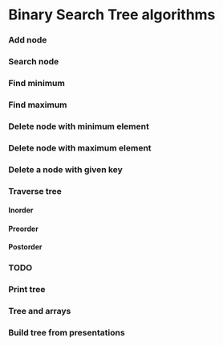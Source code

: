 # Binary Search Tree algorithms

### Add node

### Search node

### Find minimum

### Find maximum

### Delete node with minimum element

### Delete node with maximum element

### Delete a node with given key

### Traverse tree

#### Inorder
#### Preorder
#### Postorder

### TODO
### Print tree

### Tree and arrays

### Build tree from presentations